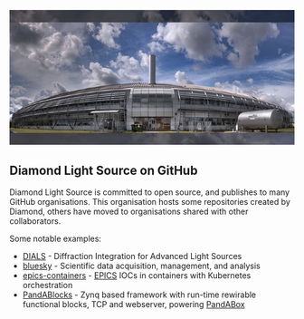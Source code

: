 ![Diamond External View](./GenericDiamondCarousel.png)

## Diamond Light Source on GitHub

Diamond Light Source is committed to open source, and publishes to many GitHub organisations. This organisation hosts some repositories created by Diamond, others have moved to organisations shared with other collaborators.

Some notable examples:

- [DIALS](https://github.com/dials) - Diffraction Integration for Advanced Light Sources
- [bluesky](https://github.com/bluesky) - Scientific data acquisition, management, and analysis
- [epics-containers](https://github.com/epics-containers) - [EPICS](https://epics-controls.org/) IOCs in containers with Kubernetes orchestration
- [PandABlocks](https://github.com/PandABlocks) - Zynq based framework with run-time rewirable functional blocks, TCP and webserver, powering [PandABox](https://quantumdetectors.com/products/pandabox/)
